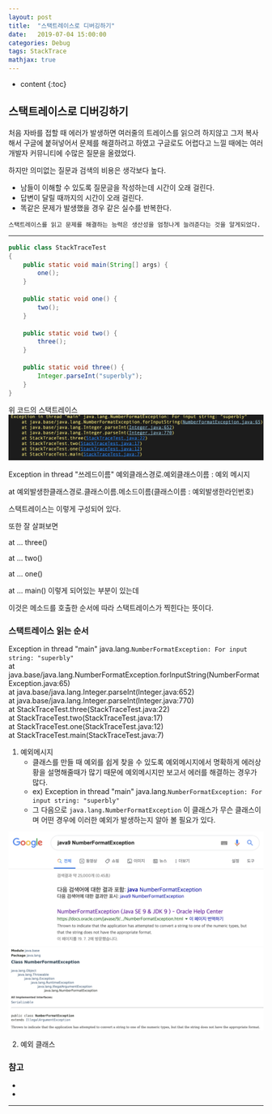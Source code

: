 ```yaml
---
layout: post
title:  "스택트레이스로 디버깅하기"
date:   2019-07-04 15:00:00
categories: Debug
tags: StackTrace
mathjax: true
---
```


* content
{:toc}

## 스택트레이스로 디버깅하기  
처음 자바를 접할 때 에러가 발생하면 여러줄의 트레이스를 읽으려 하지않고 그저 복사해서 구글에 붙혀넣어서 문제를 해결하려고 하였고 구글로도 어렵다고
느낄 때에는 여러 개발자 커뮤니티에 수많은 질문을 올렸었다.

하지만 의미없는 질문과 검색의 비용은 생각보다 높다.

- 남들이 이해할 수 있도록 질문글을 작성하는데 시간이 오래 걸린다.
- 답변이 달릴 때까지의 시간이 오래 걸린다.
- 똑같은 문제가 발생했을 경우 같은 실수를 반복한다.

`스택트레이스를 읽고 문제를 해결하는 능력은 생산성을 엄청나게 늘려준다는 것을 알게되었다.`

---
```java
public class StackTraceTest
{
    public static void main(String[] args) {
        one();
    }

    public static void one() {
        two();
    }

    public static void two() {
        three();
    }

    public static void three() {
        Integer.parseInt("superbly");
    }
}
```
위 코드의 스택트레이스
![trace](/img/trace.png)

Exception in thread "쓰레드이름" 예외클래스경로.예외클래스이름 : 예외 메시지

at 예외발생한클래스경로.클래스이름.메소드이름(클래스이름 : 예외발생한라인번호)

스택트레이스는 이렇게 구성되어 있다.

또한 잘 살펴보면

at ... three()

at ... two()

at ... one()

at ... main() 이렇게 되어있는 부분이 있는데

이것은 메소드를 호출한 순서에 따라 스택트레이스가 찍힌다는 뜻이다.


### 스택트레이스 읽는 순서  

Exception in thread "main" java.lang.`NumberFormatException: For input string: "superbly"`  
	at java.base/java.lang.NumberFormatException.forInputString(NumberFormatException.java:65)  
	at java.base/java.lang.Integer.parseInt(Integer.java:652)  
	at java.base/java.lang.Integer.parseInt(Integer.java:770)  
	at StackTraceTest.three(StackTraceTest.java:22)  
	at StackTraceTest.two(StackTraceTest.java:17)  
	at StackTraceTest.one(StackTraceTest.java:12)  
	at StackTraceTest.main(StackTraceTest.java:7)  

1. 예외메시지
    - 클래스를 만들 때 예외를 쉽게 찾을 수 있도록 예외메시지에서 명확하게 에러상황을 설명해줄때가 많기 때문에 예외메시지만 보고서 에러를 해결하는 경우가 많다.
    - ex) Exception in thread "main" java.lang.`NumberFormatException: For input string: "superbly"`  
    - 그 다음으로 `java.lang.NumberFormatException` 이 클래스가 무슨 클래스이며 어떤 경우에 이러한 예외가 발생하는지 알아 볼 필요가 있다.  

![googleSearch](/img/googleSearch.png)
![numberformatexception](/img/numberformatexception.png)


2. 예외 클래스  




### 참고  

* [facebook]: http://facebook.com/seob3126
* [신입개발자가 혼자 공부하는 방법]: http://okky.kr/article/597494
---
